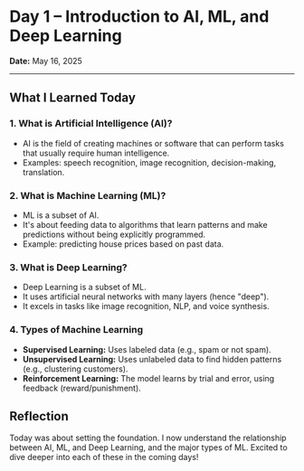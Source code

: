 # Day 1 – Introduction to AI, ML, and Deep Learning

**Date:** May 16, 2025

---

## What I Learned Today

### 1. What is Artificial Intelligence (AI)?
- AI is the field of creating machines or software that can perform tasks that usually require human intelligence.
- Examples: speech recognition, image recognition, decision-making, translation.

### 2. What is Machine Learning (ML)?
- ML is a subset of AI.
- It's about feeding data to algorithms that learn patterns and make predictions without being explicitly programmed.
- Example: predicting house prices based on past data.

### 3. What is Deep Learning?
- Deep Learning is a subset of ML.
- It uses artificial neural networks with many layers (hence "deep").
- It excels in tasks like image recognition, NLP, and voice synthesis.

### 4. Types of Machine Learning
- **Supervised Learning:** Uses labeled data (e.g., spam or not spam).
- **Unsupervised Learning:** Uses unlabeled data to find hidden patterns (e.g., clustering customers).
- **Reinforcement Learning:** The model learns by trial and error, using feedback (reward/punishment).

## Reflection
Today was about setting the foundation. I now understand the relationship between AI, ML, and Deep Learning, and the major types of ML. Excited to dive deeper into each of these in the coming days!

